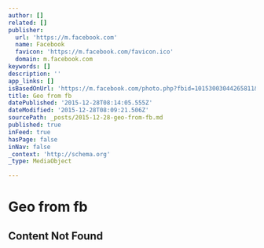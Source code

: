 ```yaml
---
author: []
related: []
publisher:
  url: 'https://m.facebook.com'
  name: Facebook
  favicon: 'https://m.facebook.com/favicon.ico'
  domain: m.facebook.com
keywords: []
description: ''
app_links: []
isBasedOnUrl: 'https://m.facebook.com/photo.php?fbid=10153003044265811&id=587865810&set=a.10152009699010811.1073741827.587865810'
title: Geo from fb
datePublished: '2015-12-28T08:14:05.555Z'
dateModified: '2015-12-28T08:09:21.506Z'
sourcePath: _posts/2015-12-28-geo-from-fb.md
published: true
inFeed: true
hasPage: false
inNav: false
_context: 'http://schema.org'
_type: MediaObject

---
```

# Geo from fb

<article style=""><h1>Content Not Found</h1><p></p></article>